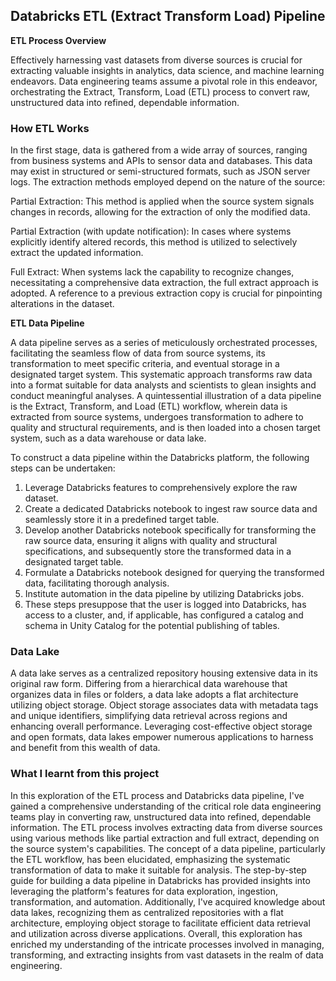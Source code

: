 ## Databricks ETL (Extract Transform Load) Pipeline


**ETL Process Overview**

Effectively harnessing vast datasets from diverse sources is crucial for extracting valuable insights in analytics, data science, and machine learning endeavors. Data engineering teams assume a pivotal role in this endeavor, orchestrating the Extract, Transform, Load (ETL) process to convert raw, unstructured data into refined, dependable information.

### How ETL Works

In the first stage, data is gathered from a wide array of sources, ranging from business systems and APIs to sensor data and databases. This data may exist in structured or semi-structured formats, such as JSON server logs. The extraction methods employed depend on the nature of the source:

Partial Extraction: This method is applied when the source system signals changes in records, allowing for the extraction of only the modified data.

Partial Extraction (with update notification): In cases where systems explicitly identify altered records, this method is utilized to selectively extract the updated information.

Full Extract: When systems lack the capability to recognize changes, necessitating a comprehensive data extraction, the full extract approach is adopted. A reference to a previous extraction copy is crucial for pinpointing alterations in the dataset.

**ETL Data Pipeline**

A data pipeline serves as a series of meticulously orchestrated processes, facilitating the seamless flow of data from source systems, its transformation to meet specific criteria, and eventual storage in a designated target system. This systematic approach transforms raw data into a format suitable for data analysts and scientists to glean insights and conduct meaningful analyses. A quintessential illustration of a data pipeline is the Extract, Transform, and Load (ETL) workflow, wherein data is extracted from source systems, undergoes transformation to adhere to quality and structural requirements, and is then loaded into a chosen target system, such as a data warehouse or data lake.

To construct a data pipeline within the Databricks platform, the following steps can be undertaken:

1. Leverage Databricks features to comprehensively explore the raw dataset.
2. Create a dedicated Databricks notebook to ingest raw source data and seamlessly store it in a predefined target table.
3. Develop another Databricks notebook specifically for transforming the raw source data, ensuring it aligns with quality and structural specifications, and subsequently store the transformed data in a designated target table.
4. Formulate a Databricks notebook designed for querying the transformed data, facilitating thorough analysis.
5. Institute automation in the data pipeline by utilizing Databricks jobs.
6. These steps presuppose that the user is logged into Databricks, has access to a cluster, and, if applicable, has configured a catalog and schema in Unity Catalog for the potential publishing of tables.

### Data Lake

A data lake serves as a centralized repository housing extensive data in its original raw form. Differing from a hierarchical data warehouse that organizes data in files or folders, a data lake adopts a flat architecture utilizing object storage. Object storage associates data with metadata tags and unique identifiers, simplifying data retrieval across regions and enhancing overall performance. Leveraging cost-effective object storage and open formats, data lakes empower numerous applications to harness and benefit from this wealth of data.

### What I learnt from this project 


In this exploration of the ETL process and Databricks data pipeline, I've gained a comprehensive understanding of the critical role data engineering teams play in converting raw, unstructured data into refined, dependable information. The ETL process involves extracting data from diverse sources using various methods like partial extraction and full extract, depending on the source system's capabilities. The concept of a data pipeline, particularly the ETL workflow, has been elucidated, emphasizing the systematic transformation of data to make it suitable for analysis. The step-by-step guide for building a data pipeline in Databricks has provided insights into leveraging the platform's features for data exploration, ingestion, transformation, and automation. Additionally, I've acquired knowledge about data lakes, recognizing them as centralized repositories with a flat architecture, employing object storage to facilitate efficient data retrieval and utilization across diverse applications. Overall, this exploration has enriched my understanding of the intricate processes involved in managing, transforming, and extracting insights from vast datasets in the realm of data engineering.
